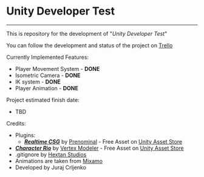 # Unity Developer Test

-----

This is repository for the development of "*Unity Developer Test*" 

You can follow the development and status of the project on  [Trello​](https://trello.com/b/7QFHZPPP/unitydevtest)

Currently Implemented Features:

- Player Movement System - **DONE**
- Isometric Camera - **DONE**
- IK system - **DONE**
- Player Animation - **DONE**



Project estimated finish date:

- TBD



Credits:

- Plugins:
  - [***Realtime CSG***](https://assetstore.unity.com/packages/tools/modeling/realtime-csg-69542) by [Prenominal](https://assetstore.unity.com/publishers/23192) - Free Asset on [Unity Asset Store](https://assetstore.unity.com/)
- [***Character Rio***](https://assetstore.unity.com/packages/3d/characters/humanoids/lowpoly-survival-character-rio-273074) by [Vertex Modeler](https://assetstore.unity.com/publishers/94530) - Free Asset on [Unity Asset Store](https://assetstore.unity.com/)
- .gitignore by [Hextan Studios](https://hextantstudios.com/unity-gitignore/) 
- Animations are taken from [Mixamo](https://www.mixamo.com/)
- Developed by Juraj Crljenko

